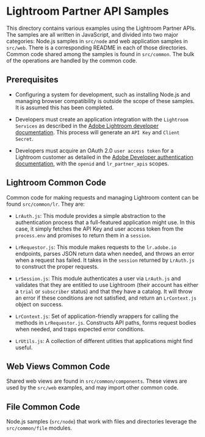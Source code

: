 # Lightroom Partner API Samples

This directory contains various examples using the Lightroom Partner APIs. The samples are all written in JavaScript, and divided into two major categories: Node.js samples in `src/node` and web application samples in `src/web`. There is a corresponding README in each of those directories. Common code shared among the samples is found in `src/common`. The bulk of the operations are handled by the common code.

## Prerequisites

* Configuring a system for development, such as installing Node.js and managing browser compatibility is outside the scope of these samples. It is assumed this has been completed.

* Developers must create an application integration with the `Lightroom Services` as described in the [Adobe Lightroom developer documentation](https://www.adobe.io/apis/creativecloud/lightroom.html). This process will generate an `API Key` and `Client Secret`.

* Developers must acquire an OAuth 2.0 `user access token` for a Lightroom customer as detailed in the [Adobe Developer authentication documentation](https://www.adobe.io/authentication/auth-methods.html#!AdobeDocs/adobeio-auth/master/OAuth/OAuth.md), with the `openid` and `lr_partner_apis` scopes.

## Lightroom Common Code

Common code for making requests and managing Lightroom content can be found `src/common/lr`. They are:

* `LrAuth.js`: This module provides a simple abstraction to the authentication process that a full-featured application might use. In this case, it simply fetches the API Key and user access token from the `process.env` and promises to return them in a `session`.

* `LrRequestor.js`: This module makes requests to the `lr.adobe.io` endpoints, parses JSON return data when needed, and throws an error when a request has failed. It takes in the `session` returned by `LrAuth.js` to construct the proper requests.

* `LrSession.js`: This module authenticates a user via `LrAuth.js` and validates that they are entitled to use Lightroom (their account has either a `trial` or `subscriber` status) and that they have a catalog. It will throw an error if these conditions are not satisfied, and return an `LrContext.js` object on success.

* `LrContext.js`: Set of application-friendly wrappers for calling the methods in `LrRequestor.js`. Constructs API paths, forms request bodies when needed, and traps expected error conditions.

* `LrUtils.js`: A collection of different utlities that applications might find useful.

## Web Views Common Code

Shared web views are found in `src/common/components`. These views are used by the `src/web` examples, and may import other common code.

## File Common Code

Node.js samples (`src/node`) that work with files and directories leverage the `src/common/file` modules.
